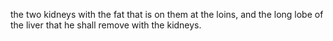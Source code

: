 the two kidneys with the fat that is on them at the loins, and the long lobe of the liver that he shall remove with the kidneys.
